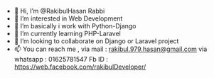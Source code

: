 - 👋 Hi, I’m @RakibulHasan Rabbi
- 👀 I’m interested in Web Development
- 🌱 I’m basically i work with Python-Django 
- 🌱 I’m currently learning PHP-Laravel 
- 💞️ I’m looking to collaborate on Django or Laravel project
- 📫 You can reach me ,
via mail : rakibul.979.hasan@gmail.com
via whatsapp : 01625781547
Fb ID : https://web.facebook.com/rakibulDeveloper/


<!---
Rakibul-Sapio/Rakibul-Sapio is a ✨ special ✨ repository because its `README.md` (this file) appears on your GitHub profile.
You can click the Preview link to take a look at your changes.
--->
